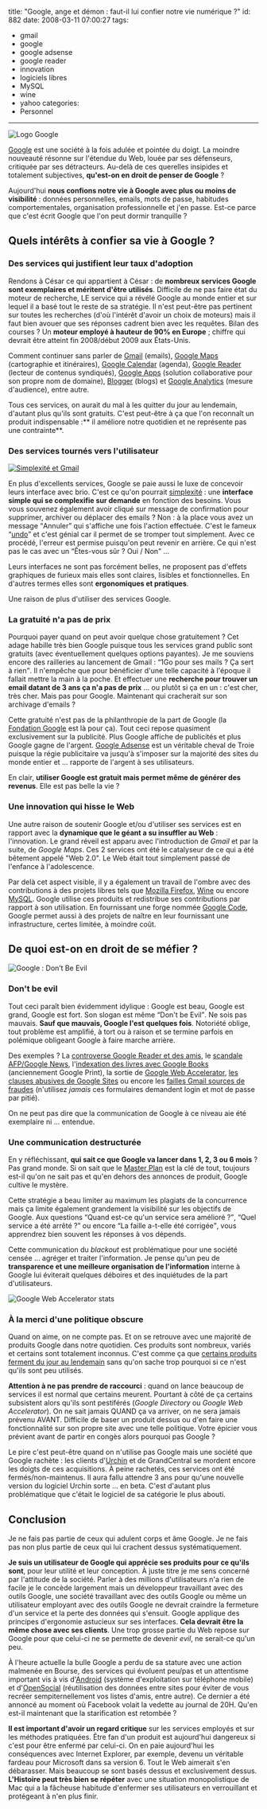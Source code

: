 title: "Google, ange et démon : faut-il lui confier notre vie numérique ?"
id: 882
date: 2008-03-11 07:00:27
tags:
- gmail
- google
- google adsense
- google reader
- innovation
- logiciels libres
- MySQL
- wine
- yahoo
categories:
- Personnel
---

![Logo Google](/images/2008/03/google-logo.gif)

[Google](http://www.google.com/) est une société à la fois adulée et pointée du doigt. La moindre nouveauté résonne sur l'étendue du Web, louée par ses défenseurs, critiquée par ses détracteurs.
Au-delà de ces querelles insipides et totalement subjectives, **qu'est-on en droit de penser de Google** ?

Aujourd'hui **nous confions notre vie à Google avec plus ou moins de visibilité** : données personnelles, emails, mots de passe, habitudes comportementales, organisation professionnelle et j'en passe. Est-ce parce que c'est écrit Google que l'on peut dormir tranquille ?
<!--more-->

## Quels intérêts à confier sa vie à Google ?

### Des services qui justifient leur taux d'adoption

Rendons à César ce qui appartient à César : de **nombreux services Google sont exemplaires et méritent d'être utilisés**. Difficile de ne pas faire état du moteur de recherche, LE service qui a révélé Google au monde entier et sur lequel il a basé tout le reste de sa stratégie. Il n'est peut-être pas pertinent sur toutes les recherches (d'où l'intérêt d'avoir un choix de moteurs) mais il faut bien avouer que ses réponses cadrent bien avec les requêtes.
Bilan des courses ? Un **moteur employé à hauteur de 90% en Europe** ; chiffre qui devrait être atteint fin 2008/début 2009 aux États-Unis.

Comment continuer sans parler de [Gmail](http://mail.google.com/) (emails), [Google Maps](http://maps.google.com/) (cartographie et itinéraires), [Google Calendar](http://calendar.google.com/) (agenda), [Google Reader](http://www.google.com/reader) (lecteur de contenus syndiqués), [Google Apps](http://www.google.com/a/) (solution collaborative pour son propre nom de domaine), [Blogger](http://www.blogger.com/) (blogs) et [Google Analytics](http://www.google.com/analytics/) (mesure d'audience), entre autre.

Tous ces services, on aurait du mal à les quitter du jour au lendemain, d'autant plus qu'ils sont gratuits. C'est peut-être à ça que l'on reconnaît un produit indispensable :** il améliore notre quotidien et ne représente pas une contrainte**.

### Des services tournés vers l'utilisateur

[![Simplexité et Gmail](http://www.fredcavazza.net/wp/wp-content/uploads/Q1-08/Gmail2.jpg)](http://www.fredcavazza.net/wp/wp-content/uploads/Q1-08/Gmail2.jpg)

En plus d'excellents services, Google se paie aussi le luxe de concevoir leurs interface avec brio. C'est ce qu'on pourrait [simplexité](http://www.fredcavazza.net/2008/01/10/connaissez-vous-la-simplexite/) : une **interface simple qui se complexifie sur demande** en fonction des besoins.
Vous vous souvenez également avoir cliqué sur message de confirmation pour supprimer, archiver ou déplacer des emails ? Non : à la place vous avez un message <q>Annuler</q> qui s'affiche une fois l'action effectuée. C'est le fameux <q>[undo](http://www.37signals.com/svn/archives2/googles_gmail_undo.php)</q> et c'est génial car il permet de se tromper tout simplement. Avec ce procédé, l'erreur est permise puisqu'on peut revenir en arrière. Ce qui n'est pas le cas avec un <q>Êtes-vous sûr ? Oui / Non</q> ...

Leurs interfaces ne sont pas forcément belles, ne proposent pas d'effets graphiques de furieux mais elles sont claires, lisibles et fonctionnelles. En d'autres termes elles sont **ergonomiques et pratiques**.

Une raison de plus d'utiliser des services Google.

### La gratuité n'a pas de prix

Pourquoi payer quand on peut avoir quelque chose gratuitement ? Cet adage habille très bien Google puisque tous les services grand public sont gratuits (avec éventuellement quelques options payantes). Je me souviens encore des railleries au lancement de Gmail : <q>1Go pour ses mails ? Ça sert à rien</q>.
Il n'empêche que pour bénéficier d'une telle capacité à l'époque il fallait mettre la main à la poche. Et effectuer une **recherche pour trouver un email datant de 3 ans ça n'a pas de prix** ... ou plutôt si ça en un : c'est cher, très cher. Mais pas pour Google. Maintenant qui cracherait sur son archivage d'emails ?

Cette gratuité n'est pas de la philanthropie de la part de Google (la [Fondation Google](http://www.google.org/) est là pour ça). Tout ceci repose quasiment exclusivement sur la publicité. Plus Google affiche de publicités et plus Google gagne de l'argent.
[Google Adsense](http://www.google.com/adsense) est un véritable cheval de Troie puisque la régie publicitaire va jusqu'à s'imposer sur la majorité des sites du monde entier et ... rapporte de l'argent à ses utilisateurs.

En clair, **utiliser Google est gratuit mais permet même de générer des revenus**. Elle est pas belle la vie ?

### Une innovation qui hisse le Web

Une autre raison de soutenir Google et/ou d'utiliser ses services est en rapport avec la **dynamique que le géant a su insuffler au Web** : l'innovation. Le grand réveil est apparu avec l'introduction de _Gmail_ et par la suite, de _Google Maps_. Ces 2 services ont été le catalyseur de ce qui a été bêtement appelé "Web 2.0". Le Web était tout simplement passé de l'enfance à l'adolescence.

Par delà cet aspect visible, il y a également un travail de l'ombre avec des contributions à des projets libres tels que [Mozilla Firefox](http://www.getfirefox.com/), [Wine](http://www.winehq.org/) ou encore [MySQL](http://www.mysql.com/). Google utilise ces produits et redistribue ses contributions par rapport à son utilisation.
En fournissant une forge nommée [Google Code](http://code.google.com/), Google permet aussi à des projets de naître en leur fournissant une infrastructure, certes limitée, à moindre coût.

## De quoi est-on en droit de se méfier ?

![Google : Don’t Be Evil](/images/2008/03/google-dont-be-evil.gif)

### Don't be evil

Tout ceci paraît bien évidemment idylique : Google est beau, Google est grand, Google est fort. Son slogan est même <q>Don't be Evil</q>. Ne sois pas mauvais. **Sauf que mauvais, Google l'est quelques fois**. Notoriété oblige, tout problème est amplifié, à tort ou à raison et se termine parfois en polémique obligeant Google à faire marche arrière.

Des exemples ? La [controverse Google Reader et des amis](http://arstechnica.com/news.ars/post/20071226-christmas-of-controversy-for-google-reader-team.html), le [scandale AFP/Google News](http://www.zorgloob.com/2007/04/google-et-lafp-trouvent-un-terrain.asp), l'[indexation des livres avec Google Books](http://www.webpronews.com/topnews/2005/11/01/google-print-continues-amid-controversy) (anciennement Google Print), la sortie de [Google Web Accelerator](http://37signals.com/svn/archives2/google_web_accelerator_hey_not_so_fast_an_alert_for_web_app_designers.php), [les clauses abusives de Google Sites](http://www.readwriteweb.com/archives/google_sites_the_next_sharepoint_maybe_notwhy_google_apps_could_lose_the_enterprise_market.php) ou encore les [failles Gmail sources de fraudes](http://www.readwriteweb.com/archives/your_email_password_a_true_hor.php) (n'utilisez _jamais_ ces formulaires demandent login et mot de passe par pitié).

On ne peut pas dire que la communication de Google à ce niveau aie été exemplaire ni ... entendue.

### Une communication destructurée

En y réfléchissant, **qui sait ce que Google va lancer dans 1, 2, 3 ou 6 mois** ? Pas grand monde. Si on sait que le [Master Plan](http://googlesystem.blogspot.com/2006/08/googles-master-plan.html) est la clé de tout, toujours est-il qu'on ne sait pas et qu'en dehors des annonces de produit, Google cultive le mystère.

Cette stratégie a beau limiter au maximum les plagiats de la concurrence mais ça limite également grandement la visibilité sur les objectifs de Google. Aux questions <q>Quand est-ce qu'un service sera amélioré ?</q>, <q>Quel service a été arrêté ?</q> ou encore <q>La faille a-t-elle été corrigée</q>, vous apprendrez bien souvent les réponses à vos dépends.

Cette communication du _blackout_ est problématique pour une société censée ... agréger et traiter l'information. Je pense qu'un peu de **transparence et une meilleure organisation de l'information** interne à Google lui éviterait quelques déboires et des inquiétudes de la part d'utilisateurs.

![Google Web Accelerator stats](/images/2008/03/google-web-accelerator.gif)

### À la merci d'une politique obscure

Quand on aime, on ne compte pas. Et on se retrouve avec une majorité de produits Google dans notre quotidien.
Ces produits sont nombreux, variés et certains sont totalement inconnus. C'est comme ça que [certains produits ferment du jour au lendemain](http://googleblog.blogspot.com/2006/11/adieu-to-google-answers.html) sans qu'on sache trop pourquoi si ce n'est qu'ils sont peu utilisés.

**Attention à ne pas prendre de raccourci** : quand on lance beaucoup de services il est normal que certains meurent. Pourtant à côté de ça certains subsistent alors qu'ils sont pestiférés (_Google Directory_ ou _Google Web Accelerator_). On ne sait jamais QUAND ça va arriver, on ne sera jamais prévenu AVANT. Difficile de baser un produit dessus ou d'en faire une fonctionnalité sur son propre site avec une telle politique.
Votre épicier vous prévient avant de partir en congès alors pourquoi pas Google ?

Le pire c'est peut-être quand on n'utilise pas Google mais une société que Google rachète : les clients d'[Urchin](http://fr.wikipedia.org/wiki/Urchin_Software_Corporation) et de GrandCentral se mordent encore les doigts de ces acquisitions. À peine rachetés, ces services ont été fermés/non-maintenus. Il aura fallu attendre 3 ans pour qu'une nouvelle version du logiciel Urchin sorte ... en beta. C'est d'autant plus problématique que c'était le logiciel de sa catégorie le plus abouti.

## Conclusion

Je ne fais pas partie de ceux qui adulent corps et âme Google.
Je ne fais pas non plus partie de ceux qui lui crachent dessus systématiquement.

**Je suis un utilisateur de Google qui apprécie ses produits pour ce qu'ils sont**, pour leur utilité et leur conception. À juste titre je me sens concerné par l'attitude de la société. Parler à des millions d'utilisateurs n'a rien de facile je le concède largement mais un développeur travaillant avec des outils Google, une société travaillant avec des outils Google ou même un utilisateur employant avec des outils Google ne devrait craindre la fermeture d'un service et la perte des données qui s'ensuit.
Google applique des principes d'ergonomie astucieux sur ses interfaces. **Cela devrait être la même chose avec ses clients**. Une trop grosse partie du Web repose sur Google pour que celui-ci ne se permette de devenir _evil_, ne serait-ce qu'un peu.

À l'heure actuelle la bulle Google a perdu de sa stature avec une action malmenée en Bourse, des services qui évoluent peu/pas et un attentisme important vis à vis d'[Android](http://code.google.com/android/) (système d'exploitation sur téléphone mobile) et d'[OpenSocial](http://code.google.com/apis/opensocial/) (réutilisation des données entre sites pour éviter de vous recréer sempiternellement vos listes d'amis, entre autre). Ce dernier a été annoncé au moment où Facebook volait la vedette au journal de 20H. Qu'en est-il maintenant que la starification est retombée ?

**Il est important d'avoir un regard critique** sur les services employés et sur les méthodes pratiquées. Être fan d'un produit est aujourd'hui dangereux si c'est pour être enfermé par celui-ci. On en paie aujourd'hui les conséquences avec Internet Explorer, par exemple, devenu un véritable fardeau pour Microsoft dans sa version 6\. Tout le Web aimerait s'en débarasser. Mais beaucoup se sont basés dessus et exclusivement dessus.
**L'Histoire peut très bien se répéter** avec une situation monopolistique de Mac qui a la fâcheuse habitude d'enfermer ses utilisateurs en verrouillant et protégeant à n'en plus finir.